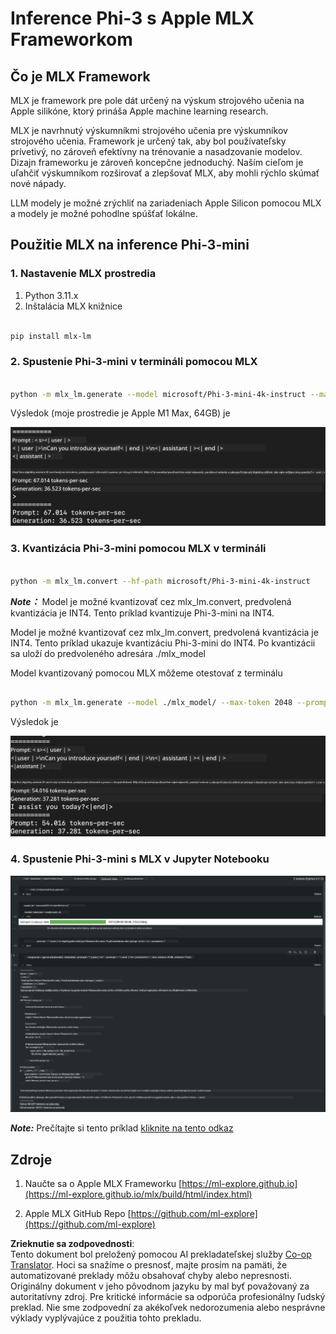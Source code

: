 <!--
CO_OP_TRANSLATOR_METADATA:
{
  "original_hash": "dcb656f3d206fc4968e236deec5d4384",
  "translation_date": "2025-05-09T22:33:30+00:00",
  "source_file": "md/03.FineTuning/03.Inference/MLX_Inference.md",
  "language_code": "sk"
}
-->
# **Inference Phi-3 s Apple MLX Frameworkom**

## **Čo je MLX Framework**

MLX je framework pre pole dát určený na výskum strojového učenia na Apple silikóne, ktorý prináša Apple machine learning research.

MLX je navrhnutý výskumníkmi strojového učenia pre výskumníkov strojového učenia. Framework je určený tak, aby bol používateľsky prívetivý, no zároveň efektívny na trénovanie a nasadzovanie modelov. Dizajn frameworku je zároveň koncepčne jednoduchý. Naším cieľom je uľahčiť výskumníkom rozširovať a zlepšovať MLX, aby mohli rýchlo skúmať nové nápady.

LLM modely je možné zrýchliť na zariadeniach Apple Silicon pomocou MLX a modely je možné pohodlne spúšťať lokálne.

## **Použitie MLX na inference Phi-3-mini**

### **1. Nastavenie MLX prostredia**

1. Python 3.11.x  
2. Inštalácia MLX knižnice


```bash

pip install mlx-lm

```

### **2. Spustenie Phi-3-mini v termináli pomocou MLX**


```bash

python -m mlx_lm.generate --model microsoft/Phi-3-mini-4k-instruct --max-token 2048 --prompt  "<|user|>\nCan you introduce yourself<|end|>\n<|assistant|>"

```

Výsledok (moje prostredie je Apple M1 Max, 64GB) je

![Terminal](../../../../../translated_images/01.0d0f100b646a4e4c4f1cd36c1a05727cd27f1e696ed642c06cf6e2c9bbf425a4.sk.png)

### **3. Kvantizácia Phi-3-mini pomocou MLX v termináli**


```bash

python -m mlx_lm.convert --hf-path microsoft/Phi-3-mini-4k-instruct

```

***Note：*** Model je možné kvantizovať cez mlx_lm.convert, predvolená kvantizácia je INT4. Tento príklad kvantizuje Phi-3-mini na INT4.

Model je možné kvantizovať cez mlx_lm.convert, predvolená kvantizácia je INT4. Tento príklad ukazuje kvantizáciu Phi-3-mini do INT4. Po kvantizácii sa uloží do predvoleného adresára ./mlx_model

Model kvantizovaný pomocou MLX môžeme otestovať z terminálu


```bash

python -m mlx_lm.generate --model ./mlx_model/ --max-token 2048 --prompt  "<|user|>\nCan you introduce yourself<|end|>\n<|assistant|>"

```

Výsledok je

![INT4](../../../../../translated_images/02.04e0be1f18a90a58ad47e0c9d9084ac94d0f1a8c02fa707d04dd2dfc7e9117c6.sk.png)


### **4. Spustenie Phi-3-mini s MLX v Jupyter Notebooku**


![Notebook](../../../../../translated_images/03.0cf0092fe143357656bb5a7bc6427c41d8528d772d38a82d0b2693e2a3eeb16e.sk.png)

***Note:*** Prečítajte si tento príklad [kliknite na tento odkaz](../../../../../code/03.Inference/MLX/MLX_DEMO.ipynb)


## **Zdroje**

1. Naučte sa o Apple MLX Frameworku [https://ml-explore.github.io](https://ml-explore.github.io/mlx/build/html/index.html)

2. Apple MLX GitHub Repo [https://github.com/ml-explore](https://github.com/ml-explore)

**Zrieknutie sa zodpovednosti**:  
Tento dokument bol preložený pomocou AI prekladateľskej služby [Co-op Translator](https://github.com/Azure/co-op-translator). Hoci sa snažíme o presnosť, majte prosím na pamäti, že automatizované preklady môžu obsahovať chyby alebo nepresnosti. Originálny dokument v jeho pôvodnom jazyku by mal byť považovaný za autoritatívny zdroj. Pre kritické informácie sa odporúča profesionálny ľudský preklad. Nie sme zodpovední za akékoľvek nedorozumenia alebo nesprávne výklady vyplývajúce z použitia tohto prekladu.